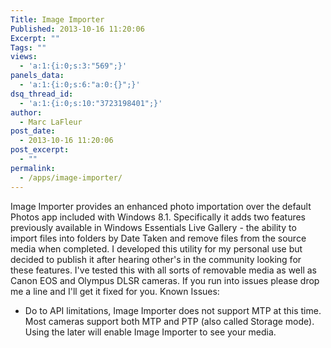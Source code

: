 ```yaml
---
Title: Image Importer
Published: 2013-10-16 11:20:06
Excerpt: ""
Tags: ""
views:
  - 'a:1:{i:0;s:3:"569";}'
panels_data:
  - 'a:1:{i:0;s:6:"a:0:{}";}'
dsq_thread_id:
  - 'a:1:{i:0;s:10:"3723198401";}'
author:
  - Marc LaFleur
post_date:
  - 2013-10-16 11:20:06
post_excerpt:
  - ""
permalink:
  - /apps/image-importer/
---
```

Image Importer provides an enhanced photo importation over the default Photos app included with Windows 8.1. Specifically it adds two features previously available in Windows Essentials Live Gallery - the ability to import files into folders by Date Taken and remove files from the source media when completed. I developed this utility for my personal use but decided to publish it after hearing other's in the community looking for these features. I've tested this with all sorts of removable media as well as Canon EOS and Olympus DLSR cameras. If you run into issues please drop me a line and I'll get it fixed for you. Known Issues:

<ul>
    <li>Do to API limitations, Image Importer does not support MTP at this time. Most cameras support both MTP and PTP (also called Storage mode). Using the later will enable Image Importer to see your media.</li>
</ul>

<img class="ngg_displayed_gallery mceItem aligncenter" src="http://massivescale.azurewebsites.net/nextgen-attach_to_post/preview/id--1436" alt="" />